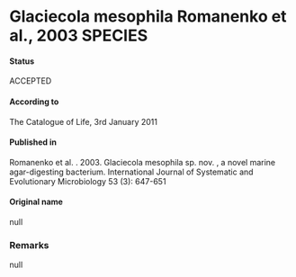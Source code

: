 Glaciecola mesophila Romanenko et al., 2003 SPECIES
=======

#### Status
ACCEPTED

#### According to
The Catalogue of Life, 3rd January 2011

#### Published in
Romanenko et al. . 2003. Glaciecola mesophila sp. nov. , a novel marine agar-digesting bacterium. International Journal of Systematic and Evolutionary Microbiology 53 (3): 647-651

#### Original name
null

### Remarks
null